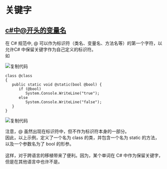 # 关键字

## [c#中@开头的变量名](https://www.cnblogs.com/friedRib/p/7814052.html)

在 C#  规范中, @  可以作为标识符（类名、变量名、方法名等）的第一个字符，以允许C# 中保留关键字作为自己定义的标识符。\
如

![复制代码](https://common.cnblogs.com/images/copycode.gif)

```
class @class
{
   public static void @static(bool @bool) {
      if (@bool)
         System.Console.WriteLine("true");
      else
         System.Console.WriteLine("false");
   }   
}
```

![复制代码](https://common.cnblogs.com/images/copycode.gif)

&#x20;

注意，@ 虽然出现在标识符中，但不作为标识符本身的一部分。\
因此，以上示例，定义了一个名为 class 的类，并包含一个名为 static 的方法，以及一个参数名为了 bool 的形参。\
\
这样，对于跨语言的移植带来了便利。因为，某个单词在 C#  中作为保留关键字，但是在其他语言中也许不是。

